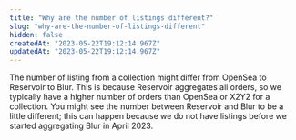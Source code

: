```yaml
---
title: "Why are the number of listings different?"
slug: "why-are-the-number-of-listings-different"
hidden: false
createdAt: "2023-05-22T19:12:14.967Z"
updatedAt: "2023-05-22T19:12:14.967Z"
---
```

The number of listing from a collection might differ from OpenSea to Reservoir to Blur. This is because Reservoir aggregates all orders, so we typically have a higher number of orders than OpenSea or X2Y2 for a collection. You might see the number between Reservoir and Blur to be a little different; this can happen because we do not have listings before we started aggregating Blur in April 2023.